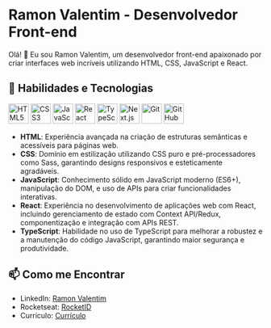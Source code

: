 # Ramon Valentim - Desenvolvedor Front-end

Olá! 👋 Eu sou Ramon Valentim, um desenvolvedor front-end apaixonado por criar interfaces web incríveis utilizando HTML, CSS, JavaScript e React.

## 🚀 Habilidades e Tecnologias

<p align="left">
  <img src="https://cdn.jsdelivr.net/gh/devicons/devicon/icons/html5/html5-original.svg" alt="HTML5" width="40" height="40"/>
  <img src="https://cdn.jsdelivr.net/gh/devicons/devicon/icons/css3/css3-original.svg" alt="CSS3" width="40" height="40"/>
  <img src="https://cdn.jsdelivr.net/gh/devicons/devicon/icons/javascript/javascript-original.svg" alt="JavaScript" width="40" height="40"/>
  <img src="https://cdn.jsdelivr.net/gh/devicons/devicon/icons/react/react-original.svg" alt="React" width="40" height="40"/>
  <img src="https://cdn.jsdelivr.net/gh/devicons/devicon/icons/typescript/typescript-original.svg" alt="TypeScript" width="40" height="40"/>
  <img src="https://cdn.jsdelivr.net/gh/devicons/devicon/icons/nextjs/nextjs-original.svg" alt="Next.js" width="40" height="40"/>
  <img src="https://cdn.jsdelivr.net/gh/devicons/devicon/icons/git/git-original.svg" alt="Git" width="40" height="40"/>
  <img src="https://cdn.jsdelivr.net/gh/devicons/devicon/icons/github/github-original.svg" alt="GitHub" width="40" height="40"/>
</p>

- **HTML**: Experiência avançada na criação de estruturas semânticas e acessíveis para páginas web.
- **CSS**: Domínio em estilização utilizando CSS puro e pré-processadores como Sass, garantindo designs responsivos e esteticamente agradáveis.
- **JavaScript**: Conhecimento sólido em JavaScript moderno (ES6+), manipulação do DOM, e uso de APIs para criar funcionalidades interativas.
- **React**: Experiência no desenvolvimento de aplicações web com React, incluindo gerenciamento de estado com Context API/Redux, componentização e integração com APIs REST.
- **TypeScript**: Habilidade no uso de TypeScript para melhorar a robustez e a manutenção do código JavaScript, garantindo maior segurança e produtividade.

## 📫 Como me Encontrar

- LinkedIn: [Ramon Valentim](https://www.linkedin.com/in/ramonvalentim88/)
- Rocketseat: [RocketID](https://app.rocketseat.com.br/rocketid/ramon-valentim-da-silva-08422)
- Currículo: [Currículo](https://drive.google.com/file/d/15WLOmkLvDLB_S61y5yTf9WJK392c3Oc7/view)
